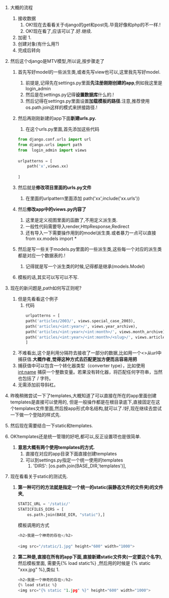 1. 大概的流程
    1. 接收数据
        1. OK!现在去看看关于django的get和post先.毕竟好像和php的不一样.!
        2. OK!现在看了,应该可以了.好.继续.
    2. 加密
        1. 
    3. 创建对象(有什么用?)
    4. 完成后转向

2. 然后这个django是MTV模型,所以说,按步骤走了
    1. 首先写好model的一些派生类,或者先写view也可以,这里我先写好model.
        1. 前提是,记得先在settings.py里面**先注册刚刚创建的app**,例如我这里是login_admin
        2. 然后是在settings.py记得**设置数据库**什么的.!
        3. 然后记得在settings.py里面设置**加载模板的路径**.注意,推荐使用os.path.join这样的模式来拼接路径.!
    2. 然后再刚刚新建的app下面**新建urls.py.**
        1. 在这个urls.py里面,首先添加这些代码
        ```python
        from django.conf.urls import url
        from django.urls import path
        from  login_admin import views

        urlpatterns = [
            path('x',views.xx)

        ]
        ```
    3. 然后就是**修改项目里面的urls.py文件**
        1. 在里面的urlpattern里面添加
            path('xx',include('xx.urls'))
    
    4. 然后**修改app中的views.py内容了**
        1. 这里是定义视图里面的函数了,不用定义派生类.
        2. 一般性代码需要导入render,HttpResponse,Redirect
        3. 还有导入一下需要操作用到的model派生类.或者暴力一点可以直接from xx.models import *

    5. 然后是写一些关于models.py里面的一些派生类,这些每一个对应的派生类都是对应一个数据表的.!
        1. 记得就是写一个派生类的时候,记得都是继承(models.Model)

    6. 模板的话,其实可以写可以不写.
            
3. 现在的新问题是,path如何写正则呢?
    1. 但是先看看这个例子
        1. 代码
            ```python
            urlpatterns = [  
            path('articles/2003/', views.special_case_2003),  
            path('articles/<int:year>/', views.year_archive),  
            path('articles/<int:year>/<int:month>/', views.month_archive),  
            path('articles/<int:year>/<int:month>/<slug>/', views.article_detail),  
            ]  
            ```
    2. 不难看出,这个是利用分隔符去接收了一部分的数据,比如用一个<>从url中捕获值.**大概作者,觉得这种方式去匹配更加方便而且容易用把**
    3. 捕获值中可以包含一个转化器类型（converter type），比如使用 <int:name> 捕获一个整数变量。若果没有转化器，将匹配任何字符串，当然也包括了 / 字符。
    4. 无需添加前导斜杠。

4. 昨晚稍微尝试一下了templates,大概知道了可以直接在所在的app里面创建templates是直接可以使用的,
    但是一般操作都是在根目录底下,直接固定在这个templates文件里面,然后按app形式命名结构,就可以了.!好,现在继续去尝试一下做一个登陆的样式先.

5. 然后现在需要结合一下static和templates.
6. OK!templates还是统一管理的好吧,都可以,反正设置项也是很简单.
    1. **意思大概有两个使用templates的方式.**
        1. 直接在对应的app目录下面直接创建templates
        2. 可以到settings.py指定一个统一使用的templates
            1. 'DIRS': [os.path.join(BASE_DIR,'templates')],
7. 现在看看关于static的测试先.
    1. **第一种可行的方法就是指定一个统一的static(装静态文件的文件夹)的文件夹,**
        ```python
        STATIC_URL = '/static/'
        STATICFILES_DIRS = [
            os.path.join(BASE_DIR, "static"),]
        ```
        模板调用的方式
        ```python
        <h2>我是一个神奇的存在</h2>
        
        <img src="/static/1.jpg" height="600" width="1000">
        ```


    2. **第二种是,直接在所有的app下面,直接新建static文件夹(一定要这个名字)**,然后模板里面,
        需要先{% load static%} ,然后用的时候是 {% static "xxx.jpg"   %},类似
        1. 
        ```python 
        <h2>我是一个神奇的存在</h2>
        {% load static %}
        <img src="{% static "1.jpg" %}" height="600" width="1000">
         ```